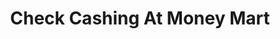 ---
title: Check Cashing At Money Mart
slug: check-cashing-at-money-mart
updated-on: '2024-05-30T13:44:31.749Z'
created-on: '2024-05-30T13:41:46.671Z'
published-on: '2024-05-30T13:54:32.469Z'
f_city-state-2:
- cms/city/seattle-wa.md
f_locations:
- cms/payday-loan/check-cashing-at-money-mart-10794.md
- cms/payday-loan/check-cashing-at-money-mart-10795.md
- cms/payday-loan/check-cashing-at-money-mart-10796.md
- cms/payday-loan/check-cashing-at-money-mart-10797.md
- cms/payday-loan/check-cashing-at-money-mart-10798.md
- cms/payday-loan/check-cashing-at-money-mart-10799.md
f_states:
- cms/state/washington.md
layout: '[company].html'
tags: company
---